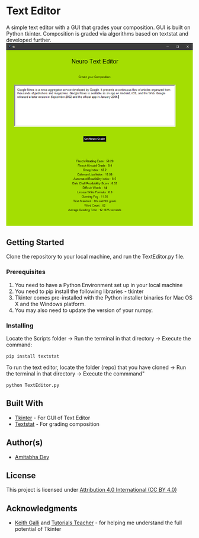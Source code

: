 # Text Editor

A simple text editor with a GUI that grades your composition. GUI is built on Python tkinter. Composition is graded via algorithms based on textstat and developed further.
![](screenshot.PNG)

## Getting Started

Clone the repository to your local machine, and run the TextEditor.py file.

### Prerequisites
1. You need to have a Python Environment set up in your local machine
2. You need to pip install the following libraries - tkinter
3. Tkinter comes pre-installed with the Python installer binaries for Mac OS X and the Windows platform.
4. You may also need to update the version of your numpy.

### Installing
Locate the Scripts folder -> Run the terminal in that directory -> Execute the command:

```
pip install textstat
```
To run the text editor, locate the folder (repo) that you have cloned -> Run the terminal in that directory -> Execute the commmand"

```
python TextEditor.py
```

## Built With
* [Tkinter](https://docs.python.org/3/library/tkinter.html) - For GUI of Text Editor
* [Textstat](https://pypi.org/project/textstat/) - For grading composition

## Author(s)

- [Amitabha Dey](http://amitabhadey.com/)

## License

This project is licensed under [Attribution 4.0 International (CC BY 4.0)](https://creativecommons.org/licenses/by/4.0/)

## Acknowledgments

* [Keith Galli](https://www.youtube.com/watch?v=D8-snVfekto) and [Tutorials Teacher](https://www.tutorialsteacher.com/python/create-ui-using-tkinter-in-python) - for helping me understand the full potential of Tkinter
